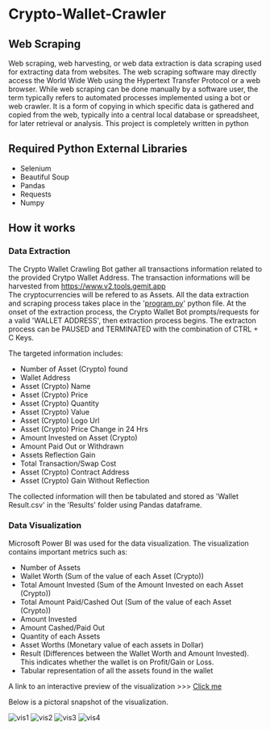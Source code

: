 # Crypto-Wallet-Crawler

## Web Scraping
Web scraping, web harvesting, or web data extraction is data scraping used for extracting data from websites. 
The web scraping software may directly access the World Wide Web using the Hypertext Transfer Protocol or a web browser. 
While web scraping can be done manually by a software user, the term typically refers to automated processes implemented using a bot or web crawler. 
It is a form of copying in which specific data is gathered and copied from the web, typically into a central local database or spreadsheet, for later retrieval or analysis.
This project is completely written in python

## Required Python External Libraries

- Selenium
- Beautiful Soup
- Pandas
- Requests
- Numpy

## How it works
### Data Extraction
The Crypto Wallet Crawling Bot gather all transactions information related to the provided Crytpo Wallet Address. 
The transaction informations will be harvested from https://www.v2.tools.gemit.app  
The cryptocurrencies will be refered to as Assets.
All the data extraction and scraping process takes place in the '[program.py](https://github.com/MeddBerian/Crypto-Wallet-Crawler/blob/master/program.py)' python file. 
At the onset of the extraction process, the Crypto Wallet Bot prompts/requests for a valid 'WALLET ADDRESS', then extraction process begins.
The extracton process can be PAUSED and TERMINATED with the combination of CTRL + C Keys.

The targeted information includes:
- Number of Asset (Crypto) found
- Wallet Address
- Asset (Crypto) Name
- Asset (Crypto) Price
- Asset (Crypto) Quantity
- Asset (Crypto) Value
- Asset (Crypto) Logo Url
- Asset (Crypto) Price Change in 24 Hrs
- Amount Invested on Asset (Crypto) 
- Amount Paid Out or Withdrawn
- Assets Reflection Gain
- Total Transaction/Swap Cost
- Asset (Crypto) Contract Address
- Asset (Crypto) Gain Without Reflection

The collected information will then be tabulated and stored as 'Wallet Result.csv' in the 'Results' folder using Pandas dataframe.

### Data Visualization
Microsoft Power BI was used for the data visualization. 
The visualization contains important metrics such as:
- Number of Assets
- Wallet Worth (Sum of the value of each Asset (Crypto))
- Total Amount Invested (Sum of the Amount Invested on each Asset (Crypto))
- Total Amount Paid/Cashed Out (Sum of the value of each Asset (Crypto))
- Amount Invested
- Amount Cashed/Paid Out
- Quantity of each Assets
- Asset Worths (Monetary value of each assets in Dollar)
- Result (Differences between the Wallet Worth and Amount Invested). This indicates whether the wallet is on Profit/Gain or Loss.
- Tabular representation of all the assets found in the wallet

A link to an interactive preview of the visualization >>> [Click me](https://app.powerbi.com/view?r=eyJrIjoiYzRhYjEwN2EtMzFjNS00ZWVlLThkNjItYTI5ZWJjOGY2MDMzIiwidCI6ImY1NTAyNjhkLTcwMzYtNDVkYi04ZTgwLTI2MjMyZGY2MjMyMCIsImMiOjF9&pageName=ReportSectiona19f1c9c034971050322)

Below is a pictoral snapshot of the visualization.

![vis1](https://user-images.githubusercontent.com/99067011/163991792-3950fb8c-00de-4c99-87b6-5d3185581e3e.JPG)
![vis2](https://user-images.githubusercontent.com/99067011/163991798-e85502d2-84d4-4356-8465-bc327a088f15.JPG)
![vis3](https://user-images.githubusercontent.com/99067011/163991801-3c4c9994-bd74-4b03-b3ce-f052048447c4.JPG)
![vis4](https://user-images.githubusercontent.com/99067011/163991804-84a893b0-8e8d-4a4c-a37e-4acdc976f08e.JPG)

